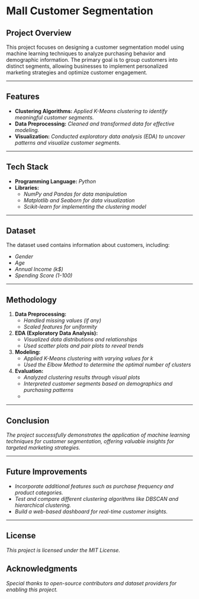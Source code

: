 # Mall Customer Segmentation

## Project Overview
This project focuses on designing a customer segmentation model using machine learning techniques to analyze purchasing behavior and demographic information. The primary goal is to group customers into distinct segments, allowing businesses to implement personalized marketing strategies and optimize customer engagement.

---

## Features
- **Clustering Algorithms:** *Applied K-Means clustering to identify meaningful customer segments.*
- **Data Preprocessing:** *Cleaned and transformed data for effective modeling.*
- **Visualization:** *Conducted exploratory data analysis (EDA) to uncover patterns and visualize customer segments.*

---

## Tech Stack
- **Programming Language:** *Python*
- **Libraries:**
  - *NumPy and Pandas for data manipulation*
  - *Matplotlib and Seaborn for data visualization*
  - *Scikit-learn for implementing the clustering model*

---

## Dataset
The dataset used contains information about customers, including:
- *Gender*
- *Age*
- *Annual Income (k$)*
- *Spending Score (1-100)*

---

## Methodology
1. **Data Preprocessing:**
   - *Handled missing values (if any)*
   - *Scaled features for uniformity*
2. **EDA (Exploratory Data Analysis):**
   - *Visualized data distributions and relationships*
   - *Used scatter plots and pair plots to reveal trends*
3. **Modeling:**
   - *Applied K-Means clustering with varying values for k*
   - *Used the Elbow Method to determine the optimal number of clusters*
4. **Evaluation:**
   - *Analyzed clustering results through visual plots*
   - *Interpreted customer segments based on demographics and purchasing patterns*
   - 
---


## Conclusion
*The project successfully demonstrates the application of machine learning techniques for customer segmentation, offering valuable insights for targeted marketing strategies.*

---

## Future Improvements
- *Incorporate additional features such as purchase frequency and product categories.*
- *Test and compare different clustering algorithms like DBSCAN and hierarchical clustering.*
- *Build a web-based dashboard for real-time customer insights.*

---

## License
*This project is licensed under the MIT License.*

## Acknowledgments
*Special thanks to open-source contributors and dataset providers for enabling this project.*

